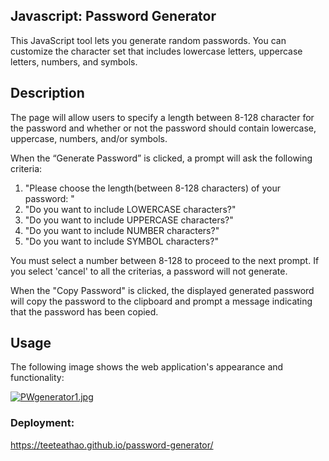 ## Javascript: Password Generator

This JavaScript tool lets you generate random passwords. You can customize the character set that includes lowercase letters, uppercase letters, numbers, and symbols.

## Description

The page will allow users to specify a length between 8-128 character for the password and whether or not the password should contain lowercase, uppercase, numbers, and/or symbols.

When the “Generate Password” is clicked, a prompt will ask the following criteria:
  1. "Please choose the length(between 8-128 characters) of your password: "
  2. "Do you want to include LOWERCASE characters?"
  3. "Do you want to include UPPERCASE characters?"
  4. "Do you want to include NUMBER characters?"
  5. "Do you want to include SYMBOL characters?"
  
  You must select a number between 8-128 to proceed to the next prompt. If you select 'cancel' to all the criterias, a password will not generate.


When the "Copy Password" is clicked, the displayed generated password will copy the password to the clipboard and prompt a message indicating that the password has been copied. 

## Usage

The following image shows the web application's appearance and functionality:

[![PWgenerator1.jpg](https://i.postimg.cc/XYF56RkN/PWgenerator1.jpg)](https://postimg.cc/HrYnQPNF)

### Deployment:
https://teeteathao.github.io/password-generator/
